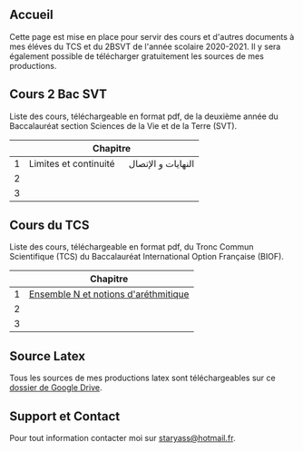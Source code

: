 ## Accueil

Cette page est mise en place pour servir des cours et d'autres documents à mes éléves du TCS et du 2BSVT de l'année scolaire 2020-2021. Il y sera également possible de télécharger gratuitement les sources de mes productions.

## Cours 2 Bac SVT

Liste des cours, téléchargeable en format pdf, de la deuxième année du Baccalauréat section Sciences de la Vie et de la Terre (SVT).

|   | Chapitre                                         |
|:-:|--------------------------------------------------|
| 1 | Limites et continuité &emsp; النهايات و الإتصال   |
| 2 |                                                  |
| 3 |                                                  |

## Cours du TCS

Liste des cours, téléchargeable en format pdf, du Tronc Commun Scientifique (TCS) du Baccalauréat International Option Française (BIOF).

|   | Chapitre                                         |
|:-:|--------------------------------------------------|
| 1 | [Ensemble N et notions d'aréthmitique](pdfs/TCS/chap1.pdf)             |
| 2 |                                                  |
| 3 |                                                  |

## Source Latex

Tous les sources de mes productions latex sont téléchargeables sur ce [dossier de Google Drive](https://drive.google.com/drive/folders/1tEMNsAV1mdJzflv4ey-Z7sBmRegdOU7C?usp=sharing).

## Support et Contact

Pour tout information contacter moi sur [staryass@hotmail.fr](staryass@hotmail.fr).
